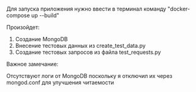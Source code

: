 Для запуска приложения нужно ввести в терминал команду "docker-compose up --build"

Произойдет:

1. Создание MongoDB
2. Внесение тестовых данных из create_test_data.py
3. Создание тестовых запросов из файла test_requests.py
   
Важное замечание:

Отсутствуют логи от MongoDB поскольку я отключил их через mongod.conf для улучшения читаемости
